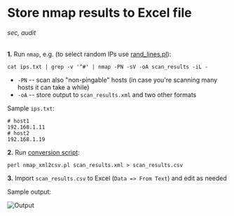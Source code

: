 # Store nmap results to Excel file
###### sec, audit

**1.** Run `nmap`, e.g. (to select random IPs use
[rand_lines.pl](https://github.com/jreisinger/varia/blob/master/rand_lines.pl)):

    cat ips.txt | grep -v '^#' | nmap -PN -sV -oA scan_results -iL -

  * `-PN` -- scan also "non-pingable" hosts (in case you're scanning many hosts it can take a while)
  * `-oA` -- store output to `scan_results.xml` and two other formats

Sample `ips.txt`:

    # host1
    192.168.1.11
    # host2
    192.168.1.19

**2.** Run [conversion
script](https://github.com/jreisinger/audit/blob/master/scripts/nmap_xml2csv.pl):

    perl nmap_xml2csv.pl scan_results.xml > scan_results.csv

**3.** Import `scan_results.csv` to Excel (`Data => From Text`) and edit as
needed

Sample output:

![Output](https://raw.github.com/jreisinger/audit/master/wiki_files/nmap2xls.jpg)

